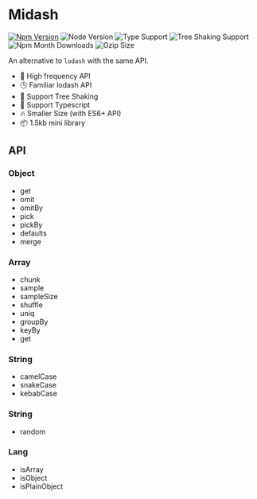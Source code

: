 # Midash

[![Npm Version](https://badgen.net/npm/v/midash)](https://npmjs.com/package/midash)
![Node Version](https://badgen.net/npm/node/midash)
![Type Support](https://badgen.net/npm/types/midash)
![Tree Shaking Support](https://badgen.net/bundlephobia/tree-shaking/midash)
![Npm Month Downloads](https://badgen.net/npm/dw/midash)
![Gzip Size](https://badgen.net/bundlephobia/minzip/midash)

An alternative to `lodash` with the same API. 

+ 🔨 High frequency API
+ 🕒 Familiar lodash API
+ 💪 Support Tree Shaking
+ 👫 Support Typescript
+ 🔥 Smaller Size (with ES6+ API)
+ 📦 1.5kb mini library

## API

### Object

+ get
+ omit
+ omitBy
+ pick
+ pickBy
+ defaults
+ merge

### Array

+ chunk
+ sample
+ sampleSize
+ shuffle
+ uniq
+ groupBy
+ keyBy
+ get

### String

+ camelCase
+ snakeCase
+ kebabCase

### String

+ random

### Lang

+ isArray
+ isObject
+ isPlainObject
